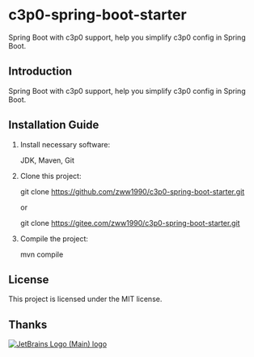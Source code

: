 # c3p0-spring-boot-starter

Spring Boot with c3p0 support, help you simplify c3p0 config in Spring Boot.

## Introduction

Spring Boot with c3p0 support, help you simplify c3p0 config in Spring Boot.

## Installation Guide

1. Install necessary software:

	JDK, Maven, Git

2. Clone this project:

	git clone https://github.com/zww1990/c3p0-spring-boot-starter.git

	or

    git clone https://gitee.com/zww1990/c3p0-spring-boot-starter.git

3. Compile the project:

	mvn compile

## License

This project is licensed under the MIT license.

## Thanks

[![JetBrains Logo (Main) logo](https://resources.jetbrains.com/storage/products/company/brand/logos/jb_beam.svg)](https://jb.gg/OpenSourceSupport)
